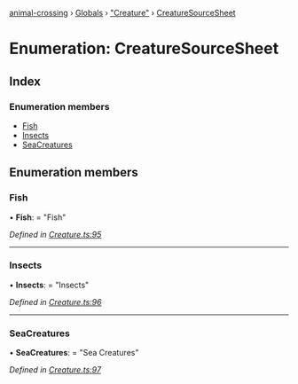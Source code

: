 [animal-crossing](../README.md) › [Globals](../globals.md) › ["Creature"](../modules/_creature_.md) › [CreatureSourceSheet](_creature_.creaturesourcesheet.md)

# Enumeration: CreatureSourceSheet

## Index

### Enumeration members

* [Fish](_creature_.creaturesourcesheet.md#fish)
* [Insects](_creature_.creaturesourcesheet.md#insects)
* [SeaCreatures](_creature_.creaturesourcesheet.md#seacreatures)

## Enumeration members

###  Fish

• **Fish**: = "Fish"

*Defined in [Creature.ts:95](https://github.com/Norviah/animal-crossing/blob/87636f7/module/types/Creature.ts#L95)*

___

###  Insects

• **Insects**: = "Insects"

*Defined in [Creature.ts:96](https://github.com/Norviah/animal-crossing/blob/87636f7/module/types/Creature.ts#L96)*

___

###  SeaCreatures

• **SeaCreatures**: = "Sea Creatures"

*Defined in [Creature.ts:97](https://github.com/Norviah/animal-crossing/blob/87636f7/module/types/Creature.ts#L97)*
